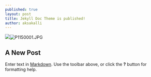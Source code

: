 ```yaml
---
published: true
layout: post
title: Jekyll Doc Theme is published!
author: aksakalli
---
```

![]({{site.baseurl}}/_posts/P1150001.JPG)![P1150001.JPG]({{site.baseurl}}/_posts/P1150001.JPG)
## A New Post



Enter text in [Markdown](http://daringfireball.net/projects/markdown/). Use the toolbar above, or click the **?** button for formatting help.

